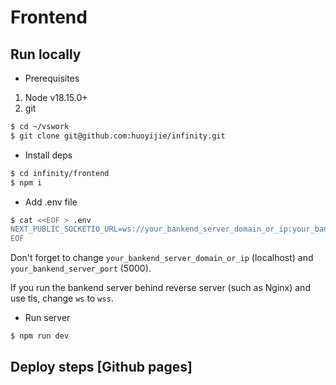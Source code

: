 # Frontend

## Run locally

* Prerequisites

1. Node v18.15.0+
2. git

```bash
$ cd ~/vswork
$ git clone git@github.com:huoyijie/infinity.git
```

* Install deps

```bash
$ cd infinity/frontend
$ npm i
```

* Add .env file

```bash
$ cat <<EOF > .env
NEXT_PUBLIC_SOCKETIO_URL=ws://your_bankend_server_domain_or_ip:your_bankend_server_port
EOF
```

Don't forget to change `your_bankend_server_domain_or_ip` (localhost) and `your_bankend_server_port` (5000).

If you run the bankend server behind reverse server (such as Nginx) and use tls, change `ws` to `wss`. 

* Run server

```bash
$ npm run dev
```

## Deploy steps [Github pages]